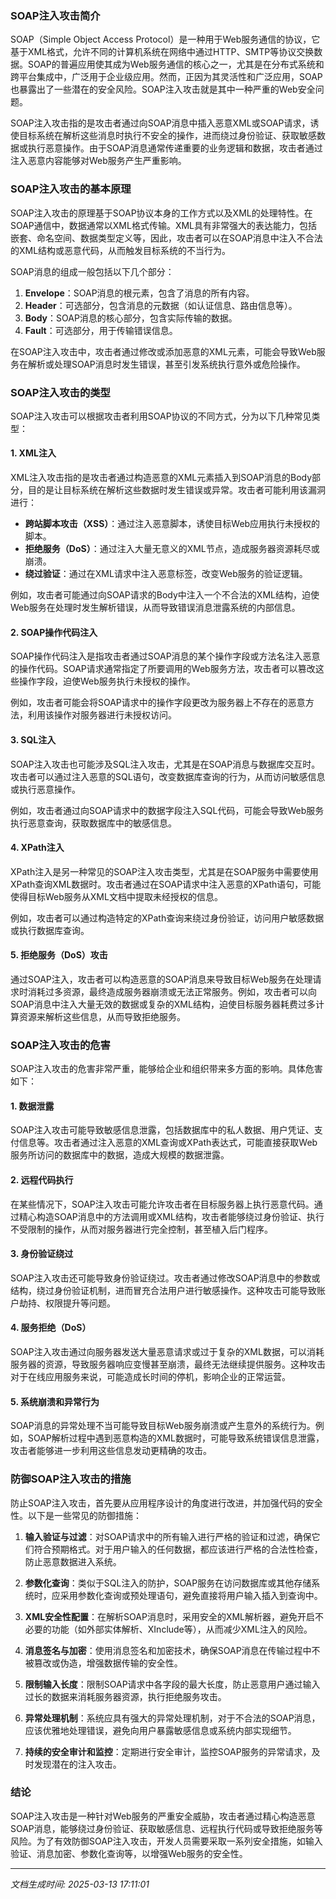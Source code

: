 ### SOAP注入攻击简介

SOAP（Simple Object Access Protocol）是一种用于Web服务通信的协议，它基于XML格式，允许不同的计算机系统在网络中通过HTTP、SMTP等协议交换数据。SOAP的普遍应用使其成为Web服务通信的核心之一，尤其是在分布式系统和跨平台集成中，广泛用于企业级应用。然而，正因为其灵活性和广泛应用，SOAP也暴露出了一些潜在的安全风险。SOAP注入攻击就是其中一种严重的Web安全问题。

SOAP注入攻击指的是攻击者通过向SOAP消息中插入恶意XML或SOAP请求，诱使目标系统在解析这些消息时执行不安全的操作，进而绕过身份验证、获取敏感数据或执行恶意操作。由于SOAP消息通常传递重要的业务逻辑和数据，攻击者通过注入恶意内容能够对Web服务产生严重影响。

### SOAP注入攻击的基本原理

SOAP注入攻击的原理基于SOAP协议本身的工作方式以及XML的处理特性。在SOAP通信中，数据通常以XML格式传输。XML具有非常强大的表达能力，包括嵌套、命名空间、数据类型定义等，因此，攻击者可以在SOAP消息中注入不合法的XML结构或恶意代码，从而触发目标系统的不当行为。

SOAP消息的组成一般包括以下几个部分：

1. **Envelope**：SOAP消息的根元素，包含了消息的所有内容。
2. **Header**：可选部分，包含消息的元数据（如认证信息、路由信息等）。
3. **Body**：SOAP消息的核心部分，包含实际传输的数据。
4. **Fault**：可选部分，用于传输错误信息。

在SOAP注入攻击中，攻击者通过修改或添加恶意的XML元素，可能会导致Web服务在解析或处理SOAP消息时发生错误，甚至引发系统执行意外或危险操作。

### SOAP注入攻击的类型

SOAP注入攻击可以根据攻击者利用SOAP协议的不同方式，分为以下几种常见类型：

#### 1. **XML注入**

XML注入攻击指的是攻击者通过构造恶意的XML元素插入到SOAP消息的Body部分，目的是让目标系统在解析这些数据时发生错误或异常。攻击者可能利用该漏洞进行：

- **跨站脚本攻击（XSS）**：通过注入恶意脚本，诱使目标Web应用执行未授权的脚本。
- **拒绝服务（DoS）**：通过注入大量无意义的XML节点，造成服务器资源耗尽或崩溃。
- **绕过验证**：通过在XML请求中注入恶意标签，改变Web服务的验证逻辑。

例如，攻击者可能通过向SOAP请求的Body中注入一个不合法的XML结构，迫使Web服务在处理时发生解析错误，从而导致错误消息泄露系统的内部信息。

#### 2. **SOAP操作代码注入**

SOAP操作代码注入是指攻击者通过SOAP消息的某个操作字段或方法名注入恶意的操作代码。SOAP请求通常指定了所要调用的Web服务方法，攻击者可以篡改这些操作字段，迫使Web服务执行未授权的操作。

例如，攻击者可能会将SOAP请求中的操作字段更改为服务器上不存在的恶意方法，利用该操作对服务器进行未授权访问。

#### 3. **SQL注入**

SOAP注入攻击也可能涉及SQL注入攻击，尤其是在SOAP消息与数据库交互时。攻击者可以通过注入恶意的SQL语句，改变数据库查询的行为，从而访问敏感信息或执行恶意操作。

例如，攻击者通过向SOAP请求中的数据字段注入SQL代码，可能会导致Web服务执行恶意查询，获取数据库中的敏感信息。

#### 4. **XPath注入**

XPath注入是另一种常见的SOAP注入攻击类型，尤其是在SOAP服务中需要使用XPath查询XML数据时。攻击者通过在SOAP请求中注入恶意的XPath语句，可能使得目标Web服务从XML文档中提取未经授权的信息。

例如，攻击者可以通过构造特定的XPath查询来绕过身份验证，访问用户敏感数据或执行数据库查询。

#### 5. **拒绝服务（DoS）攻击**

通过SOAP注入，攻击者可以构造恶意的SOAP消息来导致目标Web服务在处理请求时消耗过多资源，最终造成服务器崩溃或无法正常服务。例如，攻击者可以向SOAP消息中注入大量无效的数据或复杂的XML结构，迫使目标服务器耗费过多计算资源来解析这些信息，从而导致拒绝服务。

### SOAP注入攻击的危害

SOAP注入攻击的危害非常严重，能够给企业和组织带来多方面的影响。具体危害如下：

#### 1. **数据泄露**

SOAP注入攻击可能导致敏感信息泄露，包括数据库中的私人数据、用户凭证、支付信息等。攻击者通过注入恶意的XML查询或XPath表达式，可能直接获取Web服务所访问的数据库中的数据，造成大规模的数据泄露。

#### 2. **远程代码执行**

在某些情况下，SOAP注入攻击可能允许攻击者在目标服务器上执行恶意代码。通过精心构造SOAP消息中的方法调用或XML结构，攻击者能够绕过身份验证、执行不受限制的操作，从而对服务器进行完全控制，甚至植入后门程序。

#### 3. **身份验证绕过**

SOAP注入攻击还可能导致身份验证绕过。攻击者通过修改SOAP消息中的参数或结构，绕过身份验证机制，进而冒充合法用户进行敏感操作。这种攻击可能导致账户劫持、权限提升等问题。

#### 4. **服务拒绝（DoS）**

SOAP注入攻击通过向服务器发送大量恶意请求或过于复杂的XML数据，可以消耗服务器的资源，导致服务器响应变慢甚至崩溃，最终无法继续提供服务。这种攻击对于在线应用服务来说，可能造成长时间的停机，影响企业的正常运营。

#### 5. **系统崩溃和异常行为**

SOAP消息的异常处理不当可能导致目标Web服务崩溃或产生意外的系统行为。例如，SOAP解析过程中遇到恶意构造的XML数据时，可能导致系统错误信息泄露，攻击者能够进一步利用这些信息发动更精确的攻击。

### 防御SOAP注入攻击的措施

防止SOAP注入攻击，首先要从应用程序设计的角度进行改进，并加强代码的安全性。以下是一些常见的防御措施：

1. **输入验证与过滤**：对SOAP请求中的所有输入进行严格的验证和过滤，确保它们符合预期格式。对于用户输入的任何数据，都应该进行严格的合法性检查，防止恶意数据进入系统。

2. **参数化查询**：类似于SQL注入的防护，SOAP服务在访问数据库或其他存储系统时，应采用参数化查询或预处理语句，避免直接将用户输入插入到查询中。

3. **XML安全性配置**：在解析SOAP消息时，采用安全的XML解析器，避免开启不必要的功能（如外部实体解析、XInclude等），从而减少XML注入的风险。

4. **消息签名与加密**：使用消息签名和加密技术，确保SOAP消息在传输过程中不被篡改或伪造，增强数据传输的安全性。

5. **限制输入长度**：限制SOAP请求中各字段的最大长度，防止恶意用户通过输入过长的数据来消耗服务器资源，执行拒绝服务攻击。

6. **异常处理机制**：系统应具有强大的异常处理机制，对于不合法的SOAP消息，应该优雅地处理错误，避免向用户暴露敏感信息或系统内部实现细节。

7. **持续的安全审计和监控**：定期进行安全审计，监控SOAP服务的异常请求，及时发现潜在的注入攻击。

### 结论

SOAP注入攻击是一种针对Web服务的严重安全威胁，攻击者通过精心构造恶意SOAP消息，能够绕过身份验证、获取敏感信息、远程执行代码或导致拒绝服务等风险。为了有效防御SOAP注入攻击，开发人员需要采取一系列安全措施，如输入验证、消息加密、参数化查询等，以增强Web服务的安全性。

---

*文档生成时间: 2025-03-13 17:11:01*












